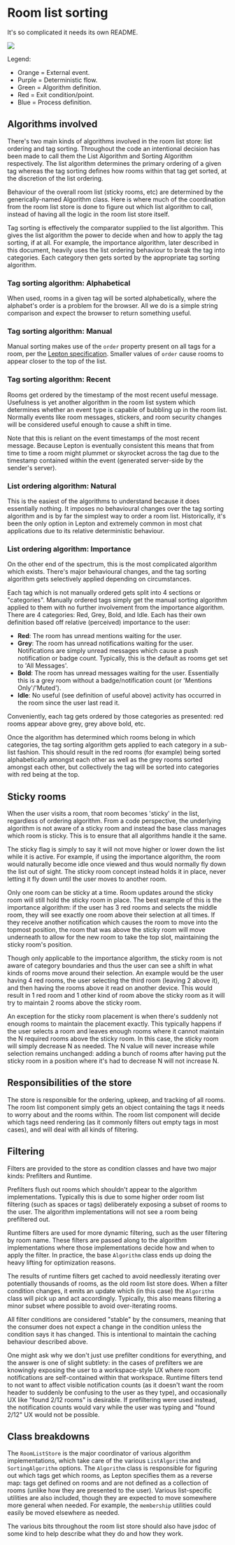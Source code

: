# Room list sorting

It's so complicated it needs its own README.

![](img/RoomListStore2.png)

Legend:

-   Orange = External event.
-   Purple = Deterministic flow.
-   Green = Algorithm definition.
-   Red = Exit condition/point.
-   Blue = Process definition.

## Algorithms involved

There's two main kinds of algorithms involved in the room list store: list ordering and tag sorting.
Throughout the code an intentional decision has been made to call them the List Algorithm and Sorting
Algorithm respectively. The list algorithm determines the primary ordering of a given tag whereas the
tag sorting defines how rooms within that tag get sorted, at the discretion of the list ordering.

Behaviour of the overall room list (sticky rooms, etc) are determined by the generically-named Algorithm
class. Here is where much of the coordination from the room list store is done to figure out which list
algorithm to call, instead of having all the logic in the room list store itself.

Tag sorting is effectively the comparator supplied to the list algorithm. This gives the list algorithm
the power to decide when and how to apply the tag sorting, if at all. For example, the importance algorithm,
later described in this document, heavily uses the list ordering behaviour to break the tag into categories.
Each category then gets sorted by the appropriate tag sorting algorithm.

### Tag sorting algorithm: Alphabetical

When used, rooms in a given tag will be sorted alphabetically, where the alphabet's order is a problem
for the browser. All we do is a simple string comparison and expect the browser to return something
useful.

### Tag sorting algorithm: Manual

Manual sorting makes use of the `order` property present on all tags for a room, per the
[Lepton specification](https://matrix.org/docs/spec/client_server/r0.6.0#room-tagging). Smaller values
of `order` cause rooms to appear closer to the top of the list.

### Tag sorting algorithm: Recent

Rooms get ordered by the timestamp of the most recent useful message. Usefulness is yet another algorithm
in the room list system which determines whether an event type is capable of bubbling up in the room list.
Normally events like room messages, stickers, and room security changes will be considered useful enough
to cause a shift in time.

Note that this is reliant on the event timestamps of the most recent message. Because Lepton is eventually
consistent this means that from time to time a room might plummet or skyrocket across the tag due to the
timestamp contained within the event (generated server-side by the sender's server).

### List ordering algorithm: Natural

This is the easiest of the algorithms to understand because it does essentially nothing. It imposes no
behavioural changes over the tag sorting algorithm and is by far the simplest way to order a room list.
Historically, it's been the only option in Lepton and extremely common in most chat applications due to
its relative deterministic behaviour.

### List ordering algorithm: Importance

On the other end of the spectrum, this is the most complicated algorithm which exists. There's major
behavioural changes, and the tag sorting algorithm gets selectively applied depending on circumstances.

Each tag which is not manually ordered gets split into 4 sections or "categories". Manually ordered tags
simply get the manual sorting algorithm applied to them with no further involvement from the importance
algorithm. There are 4 categories: Red, Grey, Bold, and Idle. Each has their own definition based off
relative (perceived) importance to the user:

-   **Red**: The room has unread mentions waiting for the user.
-   **Grey**: The room has unread notifications waiting for the user. Notifications are simply unread
    messages which cause a push notification or badge count. Typically, this is the default as rooms get
    set to 'All Messages'.
-   **Bold**: The room has unread messages waiting for the user. Essentially this is a grey room without
    a badge/notification count (or 'Mentions Only'/'Muted').
-   **Idle**: No useful (see definition of useful above) activity has occurred in the room since the user
    last read it.

Conveniently, each tag gets ordered by those categories as presented: red rooms appear above grey, grey
above bold, etc.

Once the algorithm has determined which rooms belong in which categories, the tag sorting algorithm
gets applied to each category in a sub-list fashion. This should result in the red rooms (for example)
being sorted alphabetically amongst each other as well as the grey rooms sorted amongst each other, but
collectively the tag will be sorted into categories with red being at the top.

## Sticky rooms

When the user visits a room, that room becomes 'sticky' in the list, regardless of ordering algorithm.
From a code perspective, the underlying algorithm is not aware of a sticky room and instead the base class
manages which room is sticky. This is to ensure that all algorithms handle it the same.

The sticky flag is simply to say it will not move higher or lower down the list while it is active. For
example, if using the importance algorithm, the room would naturally become idle once viewed and thus
would normally fly down the list out of sight. The sticky room concept instead holds it in place, never
letting it fly down until the user moves to another room.

Only one room can be sticky at a time. Room updates around the sticky room will still hold the sticky
room in place. The best example of this is the importance algorithm: if the user has 3 red rooms and
selects the middle room, they will see exactly one room above their selection at all times. If they
receive another notification which causes the room to move into the topmost position, the room that was
above the sticky room will move underneath to allow for the new room to take the top slot, maintaining
the sticky room's position.

Though only applicable to the importance algorithm, the sticky room is not aware of category boundaries
and thus the user can see a shift in what kinds of rooms move around their selection. An example would
be the user having 4 red rooms, the user selecting the third room (leaving 2 above it), and then having
the rooms above it read on another device. This would result in 1 red room and 1 other kind of room
above the sticky room as it will try to maintain 2 rooms above the sticky room.

An exception for the sticky room placement is when there's suddenly not enough rooms to maintain the placement
exactly. This typically happens if the user selects a room and leaves enough rooms where it cannot maintain
the N required rooms above the sticky room. In this case, the sticky room will simply decrease N as needed.
The N value will never increase while selection remains unchanged: adding a bunch of rooms after having
put the sticky room in a position where it's had to decrease N will not increase N.

## Responsibilities of the store

The store is responsible for the ordering, upkeep, and tracking of all rooms. The room list component simply gets
an object containing the tags it needs to worry about and the rooms within. The room list component will
decide which tags need rendering (as it commonly filters out empty tags in most cases), and will deal with
all kinds of filtering.

## Filtering

Filters are provided to the store as condition classes and have two major kinds: Prefilters and Runtime.

Prefilters flush out rooms which shouldn't appear to the algorithm implementations. Typically this is
due to some higher order room list filtering (such as spaces or tags) deliberately exposing a subset of
rooms to the user. The algorithm implementations will not see a room being prefiltered out.

Runtime filters are used for more dynamic filtering, such as the user filtering by room name. These
filters are passed along to the algorithm implementations where those implementations decide how and
when to apply the filter. In practice, the base `Algorithm` class ends up doing the heavy lifting for
optimization reasons.

The results of runtime filters get cached to avoid needlessly iterating over potentially thousands of
rooms, as the old room list store does. When a filter condition changes, it emits an update which (in this
case) the `Algorithm` class will pick up and act accordingly. Typically, this also means filtering a
minor subset where possible to avoid over-iterating rooms.

All filter conditions are considered "stable" by the consumers, meaning that the consumer does not
expect a change in the condition unless the condition says it has changed. This is intentional to
maintain the caching behaviour described above.

One might ask why we don't just use prefilter conditions for everything, and the answer is one of slight
subtlety: in the cases of prefilters we are knowingly exposing the user to a workspace-style UX where
room notifications are self-contained within that workspace. Runtime filters tend to not want to affect
visible notification counts (as it doesn't want the room header to suddenly be confusing to the user as
they type), and occasionally UX like "found 2/12 rooms" is desirable. If prefiltering were used instead,
the notification counts would vary while the user was typing and "found 2/12" UX would not be possible.

## Class breakdowns

The `RoomListStore` is the major coordinator of various algorithm implementations, which take care
of the various `ListAlgorithm` and `SortingAlgorithm` options. The `Algorithm` class is responsible
for figuring out which tags get which rooms, as Lepton specifies them as a reverse map: tags get
defined on rooms and are not defined as a collection of rooms (unlike how they are presented to the
user). Various list-specific utilities are also included, though they are expected to move somewhere
more general when needed. For example, the `membership` utilities could easily be moved elsewhere
as needed.

The various bits throughout the room list store should also have jsdoc of some kind to help describe
what they do and how they work.
